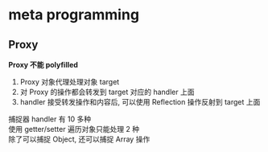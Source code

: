 # meta programming

## Proxy

**Proxy 不能 polyfilled**

1. Proxy 对象代理处理对象 target
2. 对 Proxy 的操作都会转发到 target 对应的 handler 上面
3. handler 接受转发操作和内容后, 可以使用 Reflection 操作反射到 target 上面

捕捉器 handler 有 10 多种  
使用 getter/setter 遍历对象只能处理 2 种  
除了可以捕捉 Object, 还可以捕捉 Array 操作  



